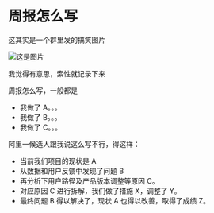 # 周报怎么写

这其实是一个群里发的搞笑图片

![这是图片](/%E5%AD%A6%E4%B9%A0%E7%AC%94%E8%AE%B0/image/20220901221021.jpg)

我觉得有意思，索性就记录下来

周报怎么写，一般都是

- 我做了 A。。。
- 我做了 B。。。
- 我做了 C。。。

阿里一候选人跟我说这么写不行，得这样：

- 当前我们项目的现状是 A
- 从数据和用户反馈中发现了问题 B
- 再分析下用户路径及产品版本调整等原因 C。
- 对应原因 C 进行拆解，我们做了措施 X，调整了 Y。
- 最终问题 B 得以解决了，现状 A 也得以改善，取得了成绩 Z。
